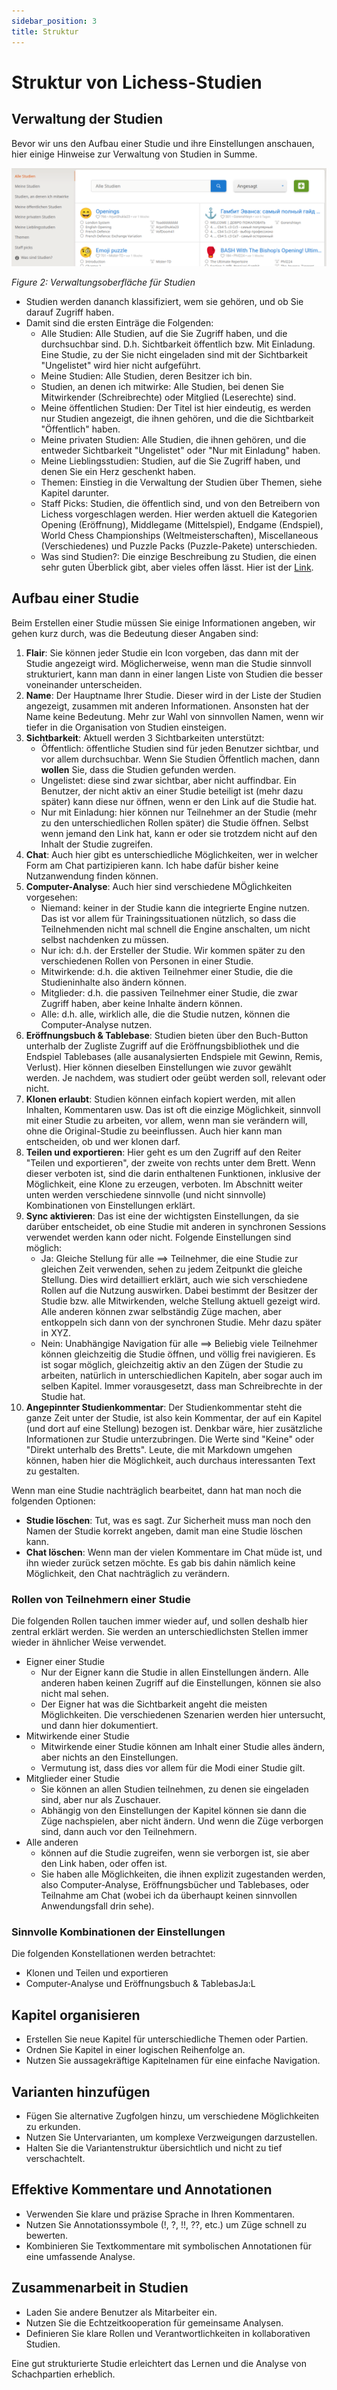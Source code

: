 ```yaml
---
sidebar_position: 3
title: Struktur
---
```

# Struktur von Lichess-Studien

## Verwaltung der Studien

Bevor wir uns den Aufbau einer Studie und ihre Einstellungen anschauen, hier einige Hinweise zur Verwaltung von Studien in Summe.

![Verwaltung von Lichess-Studien](images/02_studies-overview.png "Verwaltung von Lichess-Studien")

*Figure 2: Verwaltungsoberfläche für Studien*

* Studien werden dananch klassifiziert, wem sie gehören, und ob Sie darauf Zugriff haben.
* Damit sind die ersten Einträge die Folgenden:
  * Alle Studien: Alle Studien, auf die Sie Zugriff haben, und die durchsuchbar sind. D.h. Sichtbarkeit öffentlich bzw. Mit Einladung. Eine Studie, zu der Sie nicht eingeladen sind mit der Sichtbarkeit "Ungelistet" wird hier nicht aufgeführt.
  * Meine Studien: Alle Studien, deren Besitzer ich bin.
  * Studien, an denen ich mitwirke: Alle Studien, bei denen Sie Mitwirkender (Schreibrechte) oder Mitglied (Leserechte) sind.
  * Meine öffentlichen Studien: Der Titel ist hier eindeutig, es werden nur Studien angezeigt, die ihnen gehören, und die die Sichtbarkeit "Öffentlich" haben.
  * Meine privaten Studien: Alle Studien, die ihnen gehören, und die entweder Sichtbarkeit "Ungelistet" oder "Nur mit Einladung" haben.
  * Meine Lieblingsstudien: Studien, auf die Sie Zugriff haben, und denen Sie ein Herz geschenkt haben.
  * Themen: Einstieg in die Verwaltung der Studien über Themen, siehe Kapitel darunter.
  * Staff Picks: Studien, die öffentlich sind, und von den Betreibern von Lichess vorgeschlagen werden. Hier werden aktuell die Kategorien Opening (Eröffnung), Middlegame (Mittelspiel), Endgame (Endspiel), World Chess Championships (Weltmeisterschaften), Miscellaneous (Verschiedenes) und Puzzle Packs (Puzzle-Pakete) unterschieden.
  * Was sind Studien?: Die einzige Beschreibung zu Studien, die einen sehr guten Überblick gibt, aber vieles offen lässt. Hier ist der [Link](https://lichess.org/@/lichess/blog/study-chess-the-lichess-way/V0KrLSkA).

## Aufbau einer Studie

Beim Erstellen einer Studie müssen Sie einige Informationen angeben, wir gehen kurz durch, was die Bedeutung dieser Angaben sind:

1. **Flair**: Sie können jeder Studie ein Icon vorgeben, das dann mit der Studie angezeigt wird. Möglicherweise, wenn man die Studie sinnvoll strukturiert, kann man dann in einer langen Liste von Studien die besser voneinander unterscheiden.
1. **Name**: Der Hauptname Ihrer Studie. Dieser wird in der Liste der Studien angezeigt, zusammen mit anderen Informationen. Ansonsten hat der Name keine Bedeutung. Mehr zur Wahl von sinnvollen Namen, wenn wir tiefer in die Organisation von Studien einsteigen.
2. **Sichtbarkeit**: Aktuell werden 3 Sichtbarkeiten unterstützt:
    * Öffentlich: öffentliche Studien sind für jeden Benutzer sichtbar, und vor allem durchsuchbar. Wenn Sie Studien Öffentlich machen, dann **wollen** Sie, dass die Studien gefunden werden.
    * Ungelistet: diese sind zwar sichtbar, aber nicht auffindbar. Ein Benutzer, der nicht aktiv an einer Studie beteiligt ist (mehr dazu später) kann diese nur öffnen, wenn er den Link auf die Studie hat.
    * Nur mit Einladung: hier können nur Teilnehmer an der Studie (mehr zu den unterschiedlichen Rollen später) die Studie öffnen. Selbst wenn jemand den Link hat, kann er oder sie trotzdem nicht auf den Inhalt der Studie zugreifen.
3. **Chat**: Auch hier gibt es unterschiedliche Möglichkeiten, wer in welcher Form am Chat partizipieren kann. Ich habe dafür bisher keine Nutzanwendung finden können.
3. **Computer-Analyse**: Auch hier sind verschiedene MÖglichkeiten vorgesehen:
    * Niemand: keiner in der Studie kann die integrierte Engine nutzen. Das ist vor allem für Trainingssituationen nützlich, so dass die Teilnehmenden nicht mal schnell die Engine anschalten, um nicht selbst nachdenken zu müssen.
    * Nur ich: d.h. der Ersteller der Studie. Wir kommen später zu den verschiedenen Rollen von Personen in einer Studie.
    * Mitwirkende: d.h. die aktiven Teilnehmer einer Studie, die die Studieninhalte also ändern können.
    * Mitglieder: d.h. die passiven Teilnehmer einer Studie, die zwar Zugriff haben, aber keine Inhalte ändern können.
    * Alle: d.h. alle, wirklich alle, die die Studie nutzen, können die Computer-Analyse nutzen.
3. **Eröffnungsbuch & Tablebase**: Studien bieten über den Buch-Button unterhalb der Zugliste Zugriff auf die Eröffnungsbibliothek und die Endspiel Tablebases (alle ausanalysierten Endspiele mit Gewinn, Remis, Verlust). Hier können dieselben Einstellungen wie zuvor gewählt werden. Je nachdem, was studiert oder geübt werden soll, relevant oder nicht.
4. **Klonen erlaubt**: Studien können einfach kopiert werden, mit allen Inhalten, Kommentaren usw. Das ist oft die einzige Möglichkeit, sinnvoll mit einer Studie zu arbeiten, vor allem, wenn man sie verändern will, ohne die Original-Studie zu beeinflussen. Auch hier kann man entscheiden, ob und wer klonen darf.
5. **Teilen und exportieren**: Hier geht es um den Zugriff auf den Reiter "Teilen und exportieren", der zweite von rechts unter dem Brett. Wenn dieser verboten ist, sind die darin enthaltenen Funktionen, inklusive der Möglichkeit, eine Klone zu erzeugen, verboten. Im Abschnitt weiter unten werden verschiedene sinnvolle (und nicht sinnvolle) Kombinationen von Einstellungen erklärt.
6. **Sync aktivieren**: Das ist eine der wichtigsten Einstellungen, da sie darüber entscheidet, ob eine Studie mit anderen in synchronen Sessions verwendet werden kann oder nicht. Folgende Einstellungen sind möglich:
    * Ja: Gleiche Stellung für alle ==> Teilnehmer, die eine Studie zur gleichen Zeit verwenden, sehen zu jedem Zeitpunkt die gleiche Stellung. Dies wird detailliert erklärt, auch wie sich verschiedene Rollen auf die Nutzung auswirken. Dabei bestimmt der Besitzer der Studie bzw. alle Mitwirkenden, welche Stellung aktuell gezeigt wird. Alle anderen können zwar selbständig Züge machen, aber entkoppeln sich dann von der synchronen Studie. Mehr dazu später in XYZ.
    * Nein: Unabhängige Navigation für alle  ==> Beliebig viele Teilnehmer können gleichzeitig die Studie öffnen, und völlig frei navigieren. Es ist sogar möglich, gleichzeitig aktiv an den Zügen der Studie zu arbeiten, natürlich in unterschiedlichen Kapiteln, aber sogar auch im selben Kapitel. Immer vorausgesetzt, dass man Schreibrechte in der Studie hat.
7. **Angepinnter Studienkommentar**: Der Studienkommentar steht die ganze Zeit unter der Studie, ist also kein Kommentar, der auf ein Kapitel (und dort auf eine Stellung) bezogen ist. Denkbar wäre, hier zusätzliche Informationen zur Studie unterzubringen. Die Werte sind "Keine" oder "Direkt unterhalb des Bretts". Leute, die mit Markdown umgehen können, haben hier die Möglichkeit, auch durchaus interessanten Text zu gestalten.

Wenn man eine Studie nachträglich bearbeitet, dann hat man noch die folgenden Optionen:

* **Studie löschen**: Tut, was es sagt. Zur Sicherheit muss man noch den Namen der Studie korrekt angeben, damit man eine Studie löschen kann.
* **Chat löschen**: Wenn man der vielen Kommentare im Chat müde ist, und ihn wieder zurück setzen möchte. Es gab bis dahin nämlich keine Möglichkeit, den Chat nachträglich zu verändern.

### Rollen von Teilnehmern einer Studie

Die folgenden Rollen tauchen immer wieder auf, und sollen deshalb hier zentral erklärt werden. Sie werden an unterschiedlichsten Stellen immer wieder in ähnlicher Weise verwendet.

* Eigner einer Studie
  * Nur der Eigner kann die Studie in allen Einstellungen ändern. Alle anderen haben keinen Zugriff auf die Einstellungen, können sie also nicht mal sehen.
  * Der Eigner hat was die Sichtbarkeit angeht die meisten Möglichkeiten. Die verschiedenen Szenarien werden hier untersucht, und dann hier dokumentiert.
* Mitwirkende einer Studie
  * Mitwirkende einer Studie können am Inhalt einer Studie alles ändern, aber nichts an den Einstellungen.
  * Vermutung ist, dass dies vor allem für die Modi einer Studie gilt.
* Mitglieder einer Studie
  * Sie können an allen Studien teilnehmen, zu denen sie eingeladen sind, aber nur als Zuschauer.
  * Abhängig von den Einstellungen der Kapitel können sie dann die Züge nachspielen, aber nicht ändern. Und wenn die Züge verborgen sind, dann auch vor den Teilnehmern.
* Alle anderen
  * können auf die Studie zugreifen, wenn sie verborgen ist, sie aber den Link haben, oder offen ist.
  * Sie haben alle Möglichkeiten, die ihnen explizit zugestanden werden, also Computer-Analyse, Eröffnungsbücher und Tablebases, oder Teilnahme am Chat (wobei ich da überhaupt keinen sinnvollen Anwendungsfall drin sehe).

### Sinnvolle Kombinationen der Einstellungen

Die folgenden Konstellationen werden betrachtet:

* Klonen und Teilen und exportieren
* Computer-Analyse und Eröffnungsbuch & TablebasJa:L

## Kapitel organisieren

- Erstellen Sie neue Kapitel für unterschiedliche Themen oder Partien.
- Ordnen Sie Kapitel in einer logischen Reihenfolge an.
- Nutzen Sie aussagekräftige Kapitelnamen für eine einfache Navigation.

## Varianten hinzufügen

- Fügen Sie alternative Zugfolgen hinzu, um verschiedene Möglichkeiten zu erkunden.
- Nutzen Sie Untervarianten, um komplexe Verzweigungen darzustellen.
- Halten Sie die Variantenstruktur übersichtlich und nicht zu tief verschachtelt.

## Effektive Kommentare und Annotationen

- Verwenden Sie klare und präzise Sprache in Ihren Kommentaren.
- Nutzen Sie Annotationssymbole (!, ?, !!, ??, etc.) um Züge schnell zu bewerten.
- Kombinieren Sie Textkommentare mit symbolischen Annotationen für eine umfassende Analyse.

## Zusammenarbeit in Studien

- Laden Sie andere Benutzer als Mitarbeiter ein.
- Nutzen Sie die Echtzeitkooperation für gemeinsame Analysen.
- Definieren Sie klare Rollen und Verantwortlichkeiten in kollaborativen Studien.

Eine gut strukturierte Studie erleichtert das Lernen und die Analyse von Schachpartien erheblich.
